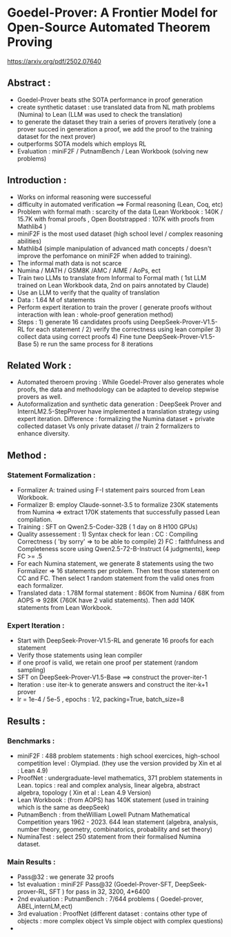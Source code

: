 # Goedel-Prover: A Frontier Model for Open-Source Automated Theorem Proving

https://arxiv.org/pdf/2502.07640

## Abstract : 
- Goedel-Prover beats sthe SOTA performance in proof generation
- create synthetic dataset : use translated data from NL math problems (Numina) to Lean (LLM was used to check the translation)
- to generate the dataset they train a series of provers iteratively (one a prover succed in generation a proof, we add the proof to the training dataset for the next prover)
- outperforms SOTA models which employs RL
- Evaluation : miniF2F / PutnamBench / Lean Workbook (solving new problems)

## Introduction : 
- Works on informal reasoning were successeful
- difficulty in automated verification ==> Formal reasoning (Lean, Coq, etc)
- Problem with formal math : scarcity of the data (Lean Workbook : 140K / 15.7K with fromal proofs , Open Bootstrapped : 107K with proofs from Mathlib4 )
-  miniF2F is the most used dataset (high school level / complex reasoning abilities)
-  Mathlib4 (simple manipulation of advanced math concepts / doesn't improve the perfomance on miniF2F when added to training).
-  The informal math data is not scarce
-  Numina / MATH / GSM8K /AMC / AIME / AoPs, ect
- Train two LLMs to translate from Informal to Formal math ( 1st LLM trained on Lean Workbook data, 2nd on pairs annotated by Claude)
- Use an LLM to verify that the quality of translation
- Data : 1.64 M of statements
- Perform expert iteration to train the prover ( generate proofs without interaction with lean : whole-proof generation method)
- Steps : 1) generate 16 candidates proofs using DeepSeek-Prover-V1.5-RL for each statement / 2) verify the correctness using lean compiler 3) collect data using correct proofs  4) Fine tune DeepSeek-Prover-V1.5-Base 5) re run the same process for 8 iterations


## Related Work : 
- Automated theroem proving : While Goedel-Prover also generates whole proofs, the data and methodology can be adapted to develop stepwise provers as well.
- Autoformalization and synthetic data generation : DeepSeek Prover and InternLM2.5-StepProver have implemented a translation strategy using expert iteration. Difference : formalizing the Numina dataset + private collected dataset Vs only private dataset // train 2 formalizers to enhance diversity.

## Method : 
### Statement Formalization : 
- Formalizer A: trained using F-I statement pairs sourced from Lean Workbook.
- Formalizer B: employ Claude-sonnet-3.5 to formalize 230K statements from Numina => extract 170K statements that successfully passed Lean compilation. 
- Training : SFT on Qwen2.5-Coder-32B ( 1 day on 8 H100 GPUs)
- Quality assessement : 1) Syntax check for lean : CC : Compiling Correctness ( 'by sorry' => to be able to compile) 2) FC : faithfulness and Completeness score using Qwen2.5-72-B-Instruct (4 judgments), keep FC >= .5
- For each Numina statement, we generate 8 statements using the two Formalizer => 16 statements per problem. Then test those statement on CC and FC.  Then select 1 random statement from the valid ones from each formalizer.
- Translated data : 1.78M formal statement : 860K from Numina / 68K from AOPS => 928K (760K have 2 valid statements). Then add 140K statements from Lean Workbook.

### Expert Iteration : 
- Start with DeepSeek-Prover-V1.5-RL and generate 16 proofs for each statement
- Verify those statements using lean compiler
- if one proof is valid, we retain one proof per statement (random sampling)
- SFT on DeepSeek-Prover-V1.5-Base ==> construct the prover-iter-1
- Iteration : use iter-k to generate answers and construct the iter-k+1 prover
- lr = 1e-4 / 5e-5 , epochs : 1/2, packing=True, batch_size=8


## Results : 
### Benchmarks : 
- miniF2F : 488 problem statements : high school exercices, high-school competition level : Olympiad. (they use the version provided by Xin et al : Lean 4.9)
- ProofNet : undergraduate-level mathematics, 371 problem statements in Lean. topics : real and complex analysis, linear algebra, abstract algebra, topology ( Xin et al : Lean 4.9 Version)
- Lean Workbook : (from AOPS) has 140K statement (used in training which is the same as deepSeek)
- PutnamBench : from theWilliam Lowell Putnam Mathematical Competition years 1962 - 2023. 644 lean statement (algebra, analysis, number theory, geometry, combinatorics, probability and set theory)
- NuminaTest : select 250 statement from their formalised Numina dataset.
### Main Results :
- Pass@32 : we generate 32 proofs
- 1st evaluation : miniF2F Pass@32 (Goedel-Prover-SFT, DeepSeek-prover-RL, SFT ) for pass in 32, 3200, 4*6400
- 2nd evaluation : PutnamBench : 7/644 problems ( Goedel-prover, ABEL,internLM,ect)
- 3rd evaluation : ProofNet (different dataset : contains other type of objects : more complex object Vs simple object with complex questions)
- 
